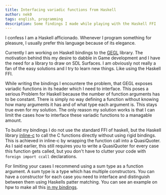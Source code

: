 ```yaml
---
title: Interfacing variadic functions from Haskell
author: nek0
tags: english, programming
description: Some findings I made while playing with the Haskell FFI
---
```


I confess I am a Haskell afficionado. Whenever I program something for pleasure, I usually prefer this
language because of its elegance.

Currently I am working on Haskell bindings to the [GEGL](http://www.gegl.org/) library. The motivation
behind this my desire to dabble in Game development and I have the need for a library to draw on SDL
Surfaces. I am obviously not really a fan of the easy solutions and I try to learn new things. Like using
the Haskell FFI.

While writing the bindings I encountere the problem, that GEGL exposes variadic functions in its header
which I need to interface. This poses a serious Problem for Haskell because the number of function
arguments has to be constant. There is simply no way defining a function without knowing how many
arguments it has and of what type each argument is. This stays true even for my solution. The only reason
my solution works is that I can limit the cases how to interface these variadic functions to a managable
amount.

To build my bindings I do not use the standard FFI of haskell, but the Haskell library
[inline-c](http://hackage.haskell.org/package/inline-c) to call the C functions directly without using
rigid bindings. This is achieved in inline-c by wrapping the function call into a QuasiQuoter. As I said
earlier, this still requires you to write a QuasiQuoter for every case this function gets called, but you
don't have to clutter your code with `foreign import ccall` declarations.

For limiting your cases I recommend using a sum type as a function argument. A sum type is a type which
has multiple constructors. You can have a constructor for each case you need to interface and distinguish
between them using Haskells patter matching. You can see an example on hpw to make all this
[in my bindings](https://github.com/nek0/gegl/blob/master/src/GEGL/FFI/Node.hs#L59).
